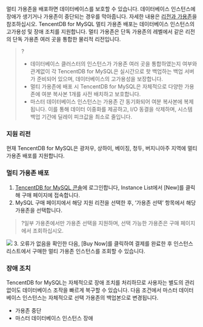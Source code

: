 멀티 가용존을 배포하면 데이터베이스를 보호할 수 있습니다. 데이터베이스 인스턴스에 장애가 생기거나 가용존이 중단되는 경우를 막아줍니다. 자세한 내용은 [리전과 가용존](https://intl.cloud.tencent.com/document/product/236/8458)을 참조하십시오.
TencentDB for MySQL 멀티 가용존 배포는 데이터베이스 인스턴스의 고가용성 및 장애 조치를 지원합니다. 멀티 가용존은 단독 가용존의 레벨에서 같은 리전의 단독 가용존 여러 곳을 통합한 물리적 리전입니다.

>?
>- 데이터베이스 클러스터의 인스턴스가 가용존 여러 곳을 통합하였는지 여부와 관계없이 각 TencentDB for MySQL은 실시간으로 핫 백업하는 백업 서버가 준비되어 있으며, 데이터베이스의 고가용성을 보장합니다.
>- 멀티 가용존에 배포 시 TencentDB for MySQL은 자체적으로 다양한 가용존에 여분 복사본 1개를 사전 배치하고 보호합니다.
>- 마스터 데이터베이스 인스턴스는 가용존 간 동기화되어 여분 복사본에 복제됩니다. 이를 통해 데이터 이중화를 제공하고, I/O 동결을 삭제하며, 시스템 백업 기간에 딜레이 피크값을 최소로 줄입니다. 

### 지원 리전
현재 TencentDB for MySQL은 광저우, 상하이, 베이징, 청두, 버지니아주 지역에 멀티 가용존 배포를 지원합니다.

### 멀티 가용존 배포
1. [TencentDB for MySQL 콘솔](https://console.cloud.tencent.com/cdb/)에 로그인합니다, Instance List에서 [New]를 클릭해 구매 페이지에 접속합니다.
2. MySQL 구매 페이지에서 해당 지원 리전을 선택한 후, ‘가용존 선택’ 항목에서 해당 가용존을 선택합니다.
>?일부 가용존에서만 가용존 선택을 지원하며, 선택 가능한 가용존은 구매 페이지에서 조회하십시오.
>
![](https://main.qcloudimg.com/raw/aec9d1b540ceff3426968c213cfe9435.png)
3. 오류가 없음을 확인한 다음, [Buy Now]를 클릭하여 결제를 완료한 후 인스턴스 리스트에서 구매한 멀티 가용존 인스턴스를 조회할 수 있습니다.

### 장애 조치
TencentDB for MySQL는 자체적으로 장애 조치를 처리하므로 사용자는 별도의 관리 없이도 데이터베이스 조작을 빠르게 복구할 수 있습니다. 다음 조건에서 마스터 데이터베이스 인스턴스는 자체적으로 선택 가용존의 백업본으로 변경됩니다.
- 가용존 중단
- 마스터 데이터베이스 인스턴스 장애
